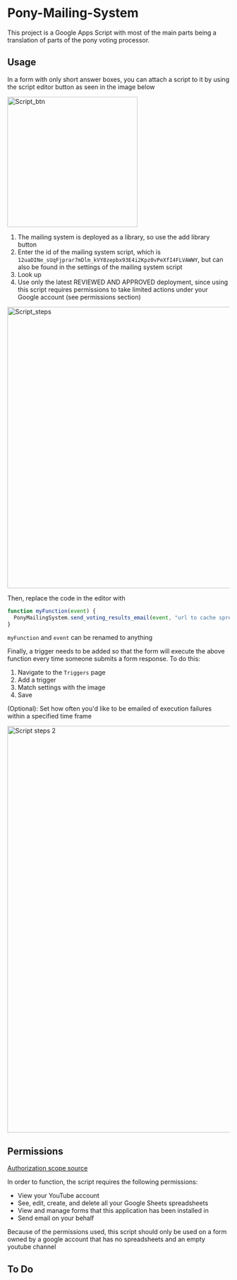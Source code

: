 # Pony-Mailing-System
This project is a Google Apps Script with most of the main parts being a translation of parts of the pony voting processor.

## Usage
In a form with only short answer boxes, you can attach a script to it by using the script editor button as seen in the image below

<img width="295" alt="Script_btn" src="https://github.com/Brambles-cat/Pony-Mailing-System/assets/74834218/37f9796d-5e0c-46d0-be5a-db64851c7ba4">


1. The mailing system is deployed as a library, so use the add library button
2. Enter the id of the mailing system script, which is `12uaDINe_sUqFjprar7mDlm_kVY8zepbx93E4i2Kpz0vPeXfI4FLVAWWY`, but can also be found in the settings of the mailing system script
3. Look up
4. Use only the latest REVIEWED AND APPROVED deployment, since using this script requires permissions to take limited actions under your Google account (see permissions section)

<img width="637" alt="Script_steps" src="https://github.com/Brambles-cat/Pony-Mailing-System/assets/74834218/e3b1b5a1-7f8c-474d-a709-2fc54d5cf104">


Then, replace the code in the editor with
```js
function myFunction(event) {
  PonyMailingSystem.send_voting_results_email(event, "url to cache spreadsheet", "url to ineligible videos spreadsheet")
}
```
`myFunction` and `event` can be renamed to anything

Finally, a trigger needs to be added so that the form will execute the above function every time someone submits a form response.
To do this:
1. Navigate to the `Triggers` page
2. Add a trigger
3. Match settings with the image
4. Save

(Optional): Set how often you'd like to be emailed of execution failures within a specified time frame

<img width="921" alt="Script steps 2" src="https://github.com/Brambles-cat/Pony-Mailing-System/assets/74834218/e85b1eeb-55da-42f4-b858-e8ab4c2805b4">

## Permissions
[Authorization scope source](https://developers.google.com/identity/protocols/oauth2/scopes)

In order to function, the script requires the following permissions:
* View your YouTube account
* See, edit, create, and delete all your Google Sheets spreadsheets
* View and manage forms that this application has been installed in
* Send email on your behalf

Because of the permissions used, this script should only be used on a form owned by a google account that has no spreadsheets and an empty youtube channel

## To Do
 
